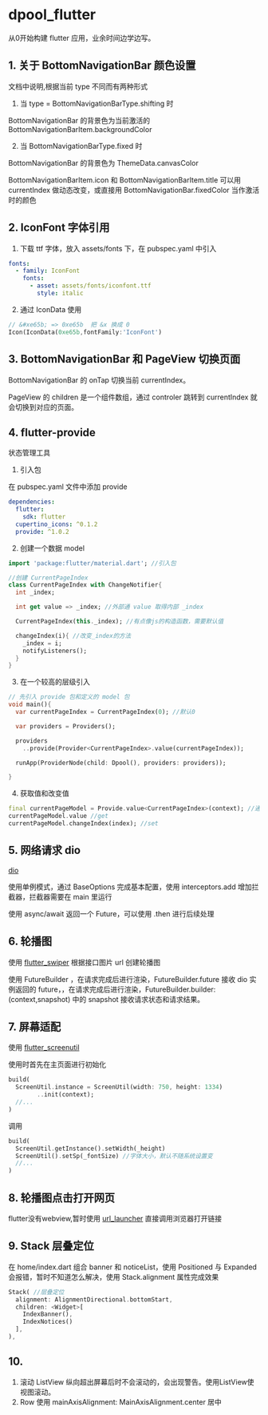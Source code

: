 # dpool_flutter
从0开始构建 flutter 应用，业余时间边学边写。

## 1. 关于 BottomNavigationBar 颜色设置

文档中说明,根据当前 type 不同而有两种形式
 1. 当 type = BottomNavigationBarType.shifting 时
  
  BottomNavigationBar 的背景色为当前激活的 BottomNavigationBarItem.backgroundColor 

 2. 当 BottomNavigationBarType.fixed 时
  
  BottomNavigationBar 的背景色为 ThemeData.canvasColor

BottomNavigationBarItem.icon 和 BottomNavigationBarItem.title 可以用 currentIndex 做动态改变，或直接用 BottomNavigationBar.fixedColor 当作激活时的颜色

## 2. IconFont 字体引用

1. 下载 ttf 字体，放入 assets/fonts 下，在 pubspec.yaml 中引入
```yaml
fonts:
  - family: IconFont
    fonts:
      - asset: assets/fonts/iconfont.ttf
        style: italic
```
2. 通过 IconData 使用
```dart
// &#xe65b; => 0xe65b  把 &x 换成 0
Icon(IconData(0xe65b,fontFamily:'IconFont')
```
## 3. BottomNavigationBar 和 PageView 切换页面

BottomNavigationBar 的 onTap 切换当前 currentIndex。

PageView 的 children 是一个组件数组，通过 controler 跳转到 currentIndex 就会切换到对应的页面。


## 4. flutter-provide
状态管理工具

1. 引入包

在 pubspec.yaml 文件中添加 provide
```yaml
dependencies:
  flutter:
    sdk: flutter
  cupertino_icons: ^0.1.2
  provide: ^1.0.2
```
2. 创建一个数据 model
```dart
import 'package:flutter/material.dart'; //引入包

//创建 CurrentPageIndex
class CurrentPageIndex with ChangeNotifier{
  int _index;

  int get value => _index; //外部通 value 取得内部 _index

  CurrentPageIndex(this._index); //有点像js的构造函数，需要默认值

  changeIndex(i){ //改变_index的方法
    _index = i;
    notifyListeners();
  }
}
```
3. 在一个较高的层级引入

```dart
// 先引入 provide 包和定义的 model 包
void main(){
  var currentPageIndex = CurrentPageIndex(0); //默认0

  var providers = Providers();

  providers
    ..provide(Provider<CurrentPageIndex>.value(currentPageIndex));

  runApp(ProviderNode(child: Dpool(), providers: providers));

}
```
4. 获取值和改变值

```dart
final currentPageModel = Provide.value<CurrentPageIndex>(context); //通过 value<type> 获取到
currentPageModel.value //get
currentPageModel.changeIndex(index); //set
```

## 5. 网络请求 dio
[dio](https://github.com/flutterchina/dio/blob/master/README-ZH.md)

使用单例模式，通过 BaseOptions 完成基本配置，使用 interceptors.add 增加拦截器，拦截器需要在 main 里运行

使用 async/await 返回一个 Future，可以使用 .then 进行后续处理

## 6. 轮播图
使用 [flutter_swiper](https://github.com/best-flutter/flutter_swiper) 根据接口图片 url 创建轮播图

使用 FutureBuilder ，在请求完成后进行渲染，FutureBuilder.future 接收 dio 实例返回的 future，，在请求完成后进行渲染，FutureBuilder.builder: (context,snapshot) 中的 snapshot 接收请求状态和请求结果。

## 7. 屏幕适配
使用 [flutter_screenutil](https://github.com/OpenFlutter/flutter_screenutil) 

使用时首先在主页面进行初始化
```dart
build(
  ScreenUtil.instance = ScreenUtil(width: 750, height: 1334)
        ..init(context); 
  //...
)
```
调用
```dart
build(
  ScreenUtil.getInstance().setWidth(_height)
  ScreenUtil().setSp(_fontSize) //字体大小，默认不随系统设置变
  //...
)
```

## 8. 轮播图点击打开网页
flutter没有webview,暂时使用
[url_launcher](https://github.com/flutter/plugins/tree/master/packages/url_launcher) 直接调用浏览器打开链接

## 9. Stack 层叠定位
在 home/index.dart 组合 banner 和 noticeList，使用  Positioned 与 Expanded 会报错，暂时不知道怎么解决，使用 Stack.alignment 属性完成效果
```dart
Stack( //层叠定位
  alignment: AlignmentDirectional.bottomStart,
  children: <Widget>[
    IndexBanner(),
    IndexNotices()
  ],
),
```

## 10.
1. 滚动 ListView
纵向超出屏幕后时不会滚动的，会出现警告。使用ListView使视图滚动。
2. Row 使用 mainAxisAlignment: MainAxisAlignment.center 居中
